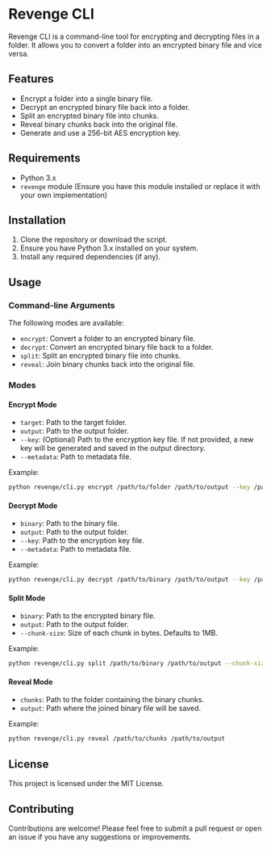 # Revenge CLI

Revenge CLI is a command-line tool for encrypting and decrypting files in a folder. It allows you to convert a folder into an encrypted binary file and vice versa.

## Features

* Encrypt a folder into a single binary file.
* Decrypt an encrypted binary file back into a folder.
* Split an encrypted binary file into chunks.
* Reveal binary chunks back into the original file.
* Generate and use a 256-bit AES encryption key.

## Requirements

* Python 3.x
* `revenge` module (Ensure you have this module installed or replace it with your own implementation)

## Installation

1. Clone the repository or download the script.
2. Ensure you have Python 3.x installed on your system.
3. Install any required dependencies (if any).

## Usage

### Command-line Arguments

The following modes are available:

* `encrypt`: Convert a folder to an encrypted binary file.
* `decrypt`: Convert an encrypted binary file back to a folder.
* `split`: Split an encrypted binary file into chunks.
* `reveal`: Join binary chunks back into the original file.

### Modes

#### Encrypt Mode

* `target`: Path to the target folder.
* `output`: Path to the output folder.
* `--key`: (Optional) Path to the encryption key file. If not provided, a new key will be generated and saved in the output directory.
* `--metadata`: Path to metadata file.

Example:
```sh
python revenge/cli.py encrypt /path/to/folder /path/to/output --key /path/to/key --metadata /path/to/metadata
```

#### Decrypt Mode

* `binary`: Path to the binary file.
* `output`: Path to the output folder.
* `--key`: Path to the encryption key file.
* `--metadata`: Path to metadata file.

Example:
```sh
python revenge/cli.py decrypt /path/to/binary /path/to/output --key /path/to/key --metadata /path/to/metadata
```

#### Split Mode

* `binary`: Path to the encrypted binary file.
* `output`: Path to the output folder.
* `--chunk-size`: Size of each chunk in bytes. Defaults to 1MB.

Example:
```sh
python revenge/cli.py split /path/to/binary /path/to/output --chunk-size 1048576
```

#### Reveal Mode

* `chunks`: Path to the folder containing the binary chunks.
* `output`: Path where the joined binary file will be saved.

Example:
```sh
python revenge/cli.py reveal /path/to/chunks /path/to/output
```

## License

This project is licensed under the MIT License.

## Contributing

Contributions are welcome! Please feel free to submit a pull request or open an issue if you have any suggestions or improvements.
